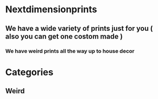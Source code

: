 # Nextdimensionprints
## We have a wide variety of prints just for you ( also you can get one costom made )
### We have weird prints all the way up to house decor


# Categories

## Weird
